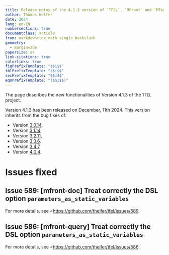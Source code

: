 ```yaml
---
title: Release notes of the 4.1.3 version of `TFEL`, `MFront` and `MTest`
author: Thomas Helfer
date: 2024
lang: en-EN
numbersections: true
documentclass: article
from: markdown+tex_math_single_backslash
geometry:
  - margin=2cm
papersize: a4
link-citations: true
colorlinks: true
figPrefixTemplate: "$$i$$"
tblPrefixTemplate: "$$i$$"
secPrefixTemplate: "$$i$$"
eqnPrefixTemplate: "($$i$$)"
---
```


The page describes the new functionalities of Version 4.1.3 of the
`TFEL` project.

Version 4.1.3 has been released on December, 11th 2024. This version
inherits from the bug fixes of:

- Version [3.0.14](release-notes-3.0.14.html),
- Version [3.1.14](release-notes-3.1.14.html),
- Version [3.2.11](release-notes-3.2.11.html),
- Version [3.3.6](release-notes-3.3.6.html).
- Version [3.4.7](release-notes-3.4.7.html).
- Version [4.0.4](release-notes-4.0.4.html).

# Issues fixed

## Issue 589: [mfront-doc] Treat correctly the DSL option `parameters_as_static_variables`

For more details, see <https://github.com/thelfer/tfel/issues/589.

## Issue 586: [mfront-query] Treat correctly the DSL option `parameters_as_static_variables`

For more details, see <https://github.com/thelfer/tfel/issues/586.

